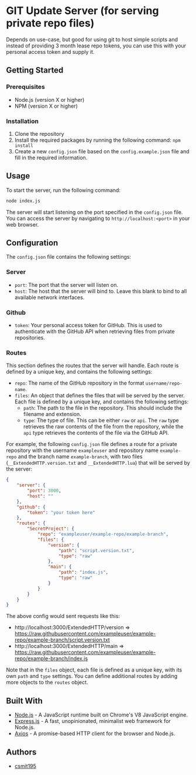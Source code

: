 # GIT Update Server (for serving private repo files)

Depends on use-case, but good for using git to host simple scripts and instead of providing 3 month lease repo tokens, you can use this with your personal access token and supply it. 

## Getting Started

### Prerequisites

- Node.js (version X or higher)
- NPM (version X or higher)

### Installation

1. Clone the repository
2. Install the required packages by running the following command: `npm install`
3. Create a new `config.json` file based on the `config.example.json` file and fill in the required information.

## Usage

To start the server, run the following command:
```bash
node index.js
```


The server will start listening on the port specified in the `config.json` file. You can access the server by navigating to `http://localhost:<port>` in your web browser.

## Configuration

The `config.json` file contains the following settings:

### Server

- `port`: The port that the server will listen on.
- `host`: The host that the server will bind to. Leave this blank to bind to all available network interfaces.

### Github

- `token`: Your personal access token for GitHub. This is used to authenticate with the GitHub API when retrieving files from private repositories.

### Routes

This section defines the routes that the server will handle. Each route is defined by a unique key, and contains the following settings:

- `repo`: The name of the GitHub repository in the format `username/repo-name`.
- `files`: An object that defines the files that will be served by the server. Each file is defined by a unique key, and contains the following settings:
  - `path`: The path to the file in the repository. This should include the filename and extension.
  - `type`: The type of file. This can be either `raw` or `api`. The `raw` type retrieves the raw contents of the file from the repository, while the `api` type retrieves the contents of the file via the GitHub API.

For example, the following `config.json` file defines a route for a private repository with the username `exampleuser` and repository name `example-repo` and the branch name `example-branch`, with two files (`__ExtendedHTTP.version.txt` and `__ExtendedHTTP.lua`) that will be served by the server:

```json
{
    "server": {
        "port": 3000,
        "host": ""
    },
    "github": {
        "token": "your token here"
    },
    "routes": {
        "SecretProject": {
            "repo": "exampleuser/example-repo/example-branch",
            "files": {
                "version": {
                    "path": "script.version.txt",
                    "type": "raw"
                },
                "main": {
                    "path": "index.js",
                    "type": "raw"
                }
            }
        }
    }
}
```

The above config would sent requests like this:
- http://localhost:3000/ExtendedHTTP/version => https://raw.githubusercontent.com/exampleuser/example-repo/example-branch/script.version.txt
- http://localhost:3000/ExtendedHTTP/main => https://raw.githubusercontent.com/exampleuser/example-repo/example-branch/index.js

Note that in the `files` object, each file is defined as a unique key, with its own `path` and `type` settings. You can define additional routes by adding more objects to the `routes` object.

## Built With

- [Node.js](https://nodejs.org/) - A JavaScript runtime built on Chrome's V8 JavaScript engine.
- [Express.js](https://expressjs.com/) - A fast, unopinionated, minimalist web framework for Node.js.
- [Axios](https://github.com/axios/axios) - A promise-based HTTP client for the browser and Node.js.

## Authors

- [csmit195](https://github.com/csmit195)
